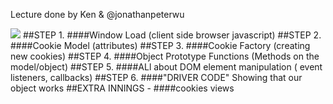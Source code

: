 Lecture done by
Ken & @jonathanpeterwu

![](http://media0.giphy.com/media/dHNAOkwfyktRm/200.gif)
##STEP 1.
 ####Window Load (client side browser javascript)
##STEP 2.
 ####Cookie Model (attributes)
##STEP 3.
 ####Cookie Factory (creating new cookies)
##STEP 4.
 ####Object Prototype Functions (Methods on the model/object)
##STEP 5.
 ####ALl about DOM element manipulation ( event listeners, callbacks)
##STEP 6.
 ####"DRIVER CODE" Showing that our object works
##EXTRA INNINGS -
 ####cookies views
